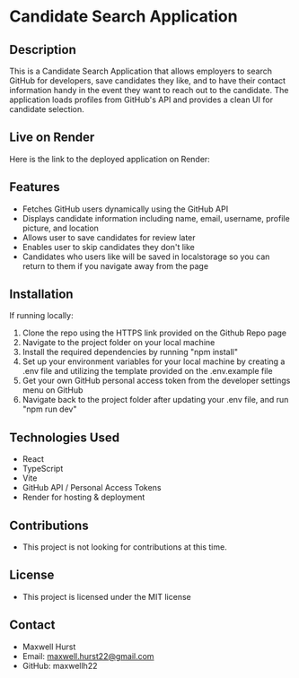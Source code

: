 # Candidate Search Application

## Description
This is a Candidate Search Application that allows employers to search GitHub for developers, save candidates they like, and to have their contact information handy in the event they want to reach out to the candidate. The application loads profiles from GitHub's API and provides a clean UI for candidate selection.

## Live on Render
Here is the link to the deployed application on Render:

## Features
- Fetches GitHub users dynamically using the GitHub API
- Displays candidate information including name, email, username, profile picture, and location
- Allows user to save candidates for review later
- Enables user to skip candidates they don't like
- Candidates who users like will be saved in localstorage so you can return to them if you navigate away from the page

## Installation

If running locally:

1. Clone the repo using the HTTPS link provided on the Github Repo page
2. Navigate to the project folder on your local machine
3. Install the required dependencies by running "npm install"
4. Set up your environment variables for your local machine by creating a .env file and utilizing the template provided on the .env.example file
5. Get your own GitHub personal access token from the developer settings menu on GitHub
6. Navigate back to the project folder after updating your .env file, and run "npm run dev"

## Technologies Used
- React
- TypeScript
- Vite
- GitHub API / Personal Access Tokens
- Render for hosting & deployment

## Contributions
- This project is not looking for contributions at this time.

## License
- This project is licensed under the MIT license

## Contact
- Maxwell Hurst
- Email: maxwell.hurst22@gmail.com
- GitHub: maxwellh22